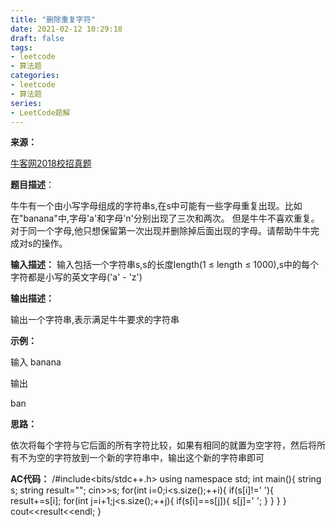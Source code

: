 ```yaml
---
title: "删除重复字符"
date: 2021-02-12 10:29:18
draft: false
tags:
- leetcode
- 算法题
categories: 
- leetcode
- 算法题
series:
- LeetCode题解
---
```

**来源：**

[牛客网2018校招真题](https://www.nowcoder.com/ta/2018test?query=&asc=true&order=&page=1)

**题目描述**：

牛牛有一个由小写字母组成的字符串s,在s中可能有一些字母重复出现。比如在"banana"中,字母'a'和字母'n'分别出现了三次和两次。
但是牛牛不喜欢重复。对于同一个字母,他只想保留第一次出现并删除掉后面出现的字母。请帮助牛牛完成对s的操作。

**输入描述：**
输入包括一个字符串s,s的长度length(1 ≤ length ≤ 1000),s中的每个字符都是小写的英文字母('a' - 'z')

**输出描述：**

输出一个字符串,表示满足牛牛要求的字符串

**示例：**

输入
banana

输出

ban

**思路：**

依次将每个字符与它后面的所有字符比较，如果有相同的就置为空字符，然后将所有不为空的字符放到一个新的字符串中，输出这个新的字符串即可

**AC代码：**
/#include<bits/stdc++.h> using namespace std; int main(){ string s; string result=""; cin>>s; for(int i=0;i<s.size();++i){ if(s[i]!=' '){ result+=s[i]; for(int j=i+1;j<s.size();++j){ if(s[i]==s[j]){ s[j]=' '; } } } } cout<<result<<endl; }